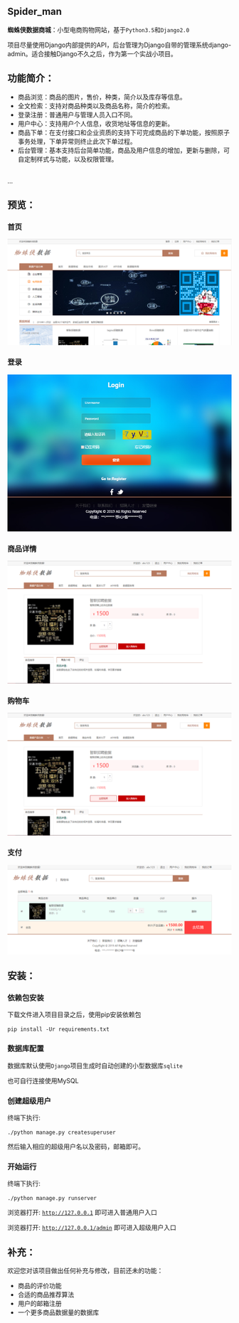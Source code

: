 ## Spider_man

**蜘蛛侠数据商城**：小型电商购物网站，基于<code>Python3.5</code>和<code>Django2.0</code>

项目尽量使用Django内部提供的API，后台管理为Django自带的管理系统django-admin。适合接触Django不久之后，作为第一个实战小项目。

## 功能简介：

- 商品浏览：商品的图片，售价，种类，简介以及库存等信息。
- 全文检索：支持对商品种类以及商品名称，简介的检索。
- 登录注册：普通用户与管理人员入口不同。
- 用户中心：支持用户个人信息，收货地址等信息的更新。
- 商品下单：在支付接口和企业资质的支持下可完成商品的下单功能，按照原子事务处理，下单异常则终止此次下单过程。
- 后台管理：基本支持后台简单功能，商品及用户信息的增加，更新与删除，可自定制样式与功能，以及权限管理。
<br>
...

## 预览：
### 首页
![index](https://github.com/JackLycute/Spider_man/blob/master/static/images/index.png)

### 登录
![login](https://github.com/JackLycute/Spider_man/blob/master/static/images/login.png)

### 商品详情
![goods](https://github.com/JackLycute/Spider_man/blob/master/static/images/cart.png)

### 购物车
![cart](https://github.com/JackLycute/Spider_man/blob/master/static/images/cart.png)

### 支付
![cart](https://github.com/JackLycute/Spider_man/blob/master/static/images/account.png)

## 安装：

### 依赖包安装

下载文件进入项目目录之后，使用pip安装依赖包

<code>pip install -Ur requirements.txt</code>

### 数据库配置

数据库默认使用<code>Django</code>项目生成时自动创建的小型数据库<code>sqlite</code>

也可自行连接使用MySQL

### 创建超级用户

终端下执行:

<code>./python manage.py createsuperuser</code>

然后输入相应的超级用户名以及密码，邮箱即可。

### 开始运行

终端下执行:

<code>./python manage.py runserver</code>
 
浏览器打开: <code>http://127.0.0.1</code> 即可进入普通用户入口

浏览器打开: <code>http://127.0.0.1/admin</code> 即可进入超级用户入口


## 补充：

欢迎您对该项目做出任何补充与修改，目前还未的功能：
- 商品的评价功能
- 合适的商品推荐算法
- 用户的邮箱注册
- 一个更多商品数据量的数据库
